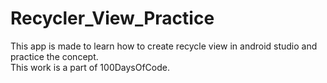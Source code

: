 # Recycler_View_Practice
This app is made to learn how to create recycle view in android studio and practice the concept.<br>
This work is a part of 100DaysOfCode.
